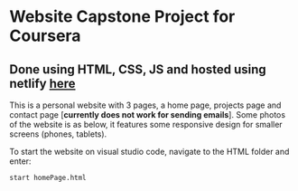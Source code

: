 # Website Capstone Project for Coursera
## Done using HTML, CSS, JS and hosted using netlify [here](https://stellular-babka-a2250f.netlify.app/html/homepage)

This is a personal website with 3 pages, a home page, projects page and contact page [**currently does not work for sending emails**]. Some photos of the website is as below, it features some responsive design for smaller screens (phones, tablets). 

To start the website on visual studio code, navigate to the HTML folder and enter:
```
start homePage.html
```


